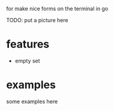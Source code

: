 for make nice forms on the terminal in go

TODO: put a picture here

features
========

* empty set

examples
========

some examples here
